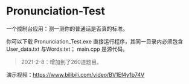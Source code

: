 # Pronunciation-Test
一个控制台应用：测一测你的普通话是否真的标准。

你可以下载 Pronunciation_Test.exe 直接运行程序，其同一目录内必须包含User_data.txt 与Words.txt；
main.cpp 是源代码。

> 2021-2-8：增加到了260道题目。

演示视频：https://www.bilibili.com/video/BV1Ef4y1b74V

